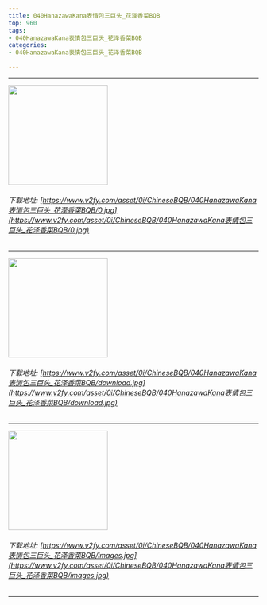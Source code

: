 ```yaml
---
title: 040HanazawaKana表情包三巨头_花泽香菜BQB
top: 960
tags:
- 040HanazawaKana表情包三巨头_花泽香菜BQB
categories:
- 040HanazawaKana表情包三巨头_花泽香菜BQB

---
```


------

<!-- more -->

<img height='200px' style='height:200px;'  src='/ChineseBQB/images/loading.png' data-original='https://www.v2fy.com/asset/0i/ChineseBQB/040HanazawaKana表情包三巨头_花泽香菜BQB/0.jpg' /><br/><h6>下载地址: [https://www.v2fy.com/asset/0i/ChineseBQB/040HanazawaKana表情包三巨头_花泽香菜BQB/0.jpg](https://www.v2fy.com/asset/0i/ChineseBQB/040HanazawaKana表情包三巨头_花泽香菜BQB/0.jpg)</h6><hr/><img height='200px' style='height:200px;'  src='/ChineseBQB/images/loading.png' data-original='https://www.v2fy.com/asset/0i/ChineseBQB/040HanazawaKana表情包三巨头_花泽香菜BQB/download.jpg' /><br/><h6>下载地址: [https://www.v2fy.com/asset/0i/ChineseBQB/040HanazawaKana表情包三巨头_花泽香菜BQB/download.jpg](https://www.v2fy.com/asset/0i/ChineseBQB/040HanazawaKana表情包三巨头_花泽香菜BQB/download.jpg)</h6><hr/><img height='200px' style='height:200px;'  src='/ChineseBQB/images/loading.png' data-original='https://www.v2fy.com/asset/0i/ChineseBQB/040HanazawaKana表情包三巨头_花泽香菜BQB/images.jpg' /><br/><h6>下载地址: [https://www.v2fy.com/asset/0i/ChineseBQB/040HanazawaKana表情包三巨头_花泽香菜BQB/images.jpg](https://www.v2fy.com/asset/0i/ChineseBQB/040HanazawaKana表情包三巨头_花泽香菜BQB/images.jpg)</h6><hr/>